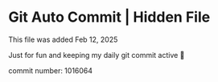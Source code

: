 # Git Auto Commit | Hidden File

This file was added Feb 12, 2025

Just for fun and keeping my daily git commit active 🤪

commit number: 1016064
